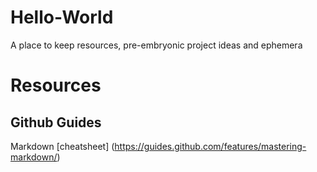 # Hello-World
A place to keep resources, pre-embryonic project ideas and ephemera 
# Resources 
## Github Guides 
Markdown [cheatsheet] (https://guides.github.com/features/mastering-markdown/)
